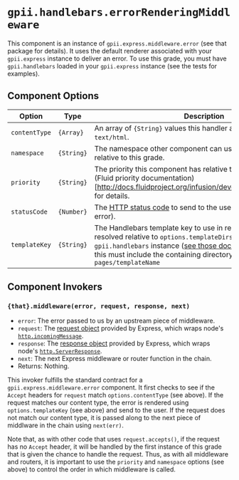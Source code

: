 # `gpii.handlebars.errorRenderingMiddleware`

This component is an instance of `gpii.express.middleware.error` (see that package for details).  It uses the default
renderer associated with your `gpii.express` instance to deliver an error.  To use this grade, you must have
`gpii.handlebars` loaded in your `gpii.express` instance (see the tests for examples).

## Component Options

| Option        | Type       | Description |
| ------------- | ---------- | ----------- |
| `contentType` | `{Array}`  | An array of `{String}` values this handler accepts.  Defaults to `text/html`.|
| `namespace`   | `{String}` | The namespace other component can use to order themselves relative to this grade.  |
| `priority`    | `{String}` | The priority this component has relative to its peers.  See the (Fluid priority documentation)[http://docs.fluidproject.org/infusion/development/Priorities.html] for details. |
| `statusCode`  | `{Number}` | The [HTTP status code](https://en.wikipedia.org/wiki/List_of_HTTP_status_codes) to send to the user.  Defaults to `500` (server error). |
| `templateKey` | `{String}` | The Handlebars template key to use in rendering our response.  Is resolved relative to `options.templateDirs` in your `gpii.handlebars` instance ([see those docs for details](handlebars.md)).  Note that this must include the containing directory, name, i.e. `pages/templateName`|

## Component Invokers

### `{that}.middleware(error, request, response, next)`

* `error`: The error passed to us by an upstream piece of middleware.
* `request`: The [request object](http://expressjs.com/en/api.html#req) provided by Express, which wraps node's [`http.incomingMessage`](https://nodejs.org/api/http.html#http_class_http_incomingmessage).
* `response`: The [response object](http://expressjs.com/en/api.html#res) provided by Express, which wraps node's [`http.ServerResponse`](https://nodejs.org/api/http.html#http_class_http_serverresponse).
* `next`: The next Express middleware or router function in the chain.
* Returns: Nothing.

This invoker fulfills the standard contract for a `gpii.express.middleware.error` component.  It first checks to see
if the `Accept` headers for `request` match `options.contentType` (see above).  If the request matches our content type,
the error is rendered using `options.templateKey` (see above) and send to the user.  If the request does not match our
content type, it is passed along to the next piece of middlware in the chain using `next(err)`.

Note that, as with other code that uses `request.accepts()`, if the request has no `Accept` header, it will be handled
by the first instance of this grade that is given the chance to handle the request.  Thus, as with all middleware and
routers, it is important to use the `priority` and `namespace` options (see above) to control the order in which
middleware is called.